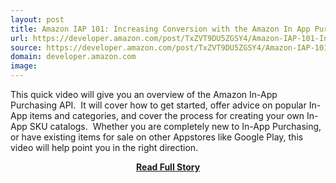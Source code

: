 ```yaml
---
layout: post
title: Amazon IAP 101: Increasing Conversion with the Amazon In App Purchasing API
url: https://developer.amazon.com/post/TxZVT9DU5ZGSY4/Amazon-IAP-101-Increasing-Conversion-with-the-Amazon-In-App-Purchasing-API.html
source: https://developer.amazon.com/post/TxZVT9DU5ZGSY4/Amazon-IAP-101-Increasing-Conversion-with-the-Amazon-In-App-Purchasing-API.html
domain: developer.amazon.com
image: 
---
```


<p>This quick video will give you an overview of the Amazon In-App Purchasing API.  It will cover how to get started, offer advice on popular In-App items and categories, and cover the process for creating your own In-App SKU catalogs.  Whether you are completely new to In-App Purchasing, or have existing items for sale on other Appstores like Google Play, this video will help point you in the right direction.</p>
<center><p><a href="https://developer.amazon.com/post/TxZVT9DU5ZGSY4/Amazon-IAP-101-Increasing-Conversion-with-the-Amazon-In-App-Purchasing-API.html" style='padding:25px; font-sze:18px; font-weight: bold;'>Read Full Story</a></p></center>
